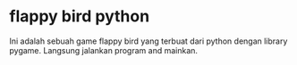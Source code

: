 # flappy bird python
Ini adalah sebuah game flappy bird yang terbuat dari python dengan library pygame. Langsung jalankan program and mainkan.
